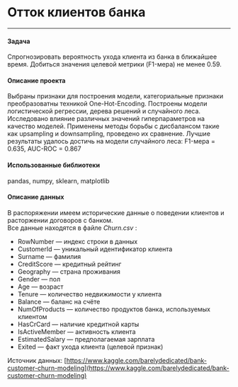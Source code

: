 # Отток клиентов банка
---
#### Задача
Спрогнозировать вероятность ухода клиента из банка в ближайшее время. Добиться значения целевой метрики (F1-мера) не менее 0.59.
#### Описание проекта
Выбраны признаки для построения модели, категориальные признаки преобразоватны техникой One-Hot-Encoding.
Построены модели логистической регрессии, дерева решений и случайного леса. Исследовано влияние различных значений гиперпараметров на качество моделей. Применены методы борьбы с дисбалансом такие как upsampling и downsampling, проведено их сравнение.
Лучшие результаты удалось достичь на модели случайного леса: F1-мера = 0.635, AUC-ROC = 0.867
#### Использованные библиотеки
pandas, numpy, sklearn, matplotlib
#### Описание данных
В распоряжении имеем исторические данные о поведении клиентов и расторжении договоров с банком.  
Все данные находятся в файле *Churn.csv* : 

+ RowNumber — индекс строки в данных
+ CustomerId — уникальный идентификатор клиента
+ Surname — фамилия
+ CreditScore — кредитный рейтинг
+ Geography — страна проживания
+ Gender — пол
+ Age — возраст
+ Tenure — количество недвижимости у клиента
+ Balance — баланс на счёте
+ NumOfProducts — количество продуктов банка, используемых клиентом
+ HasCrCard — наличие кредитной карты
+ IsActiveMember — активность клиента
+ EstimatedSalary — предполагаемая зарплата  
+ Exited — факт ухода клиента (целевой признак)

Источник данных: [https://www.kaggle.com/barelydedicated/bank-customer-churn-modeling](https://www.kaggle.com/barelydedicated/bank-customer-churn-modeling)